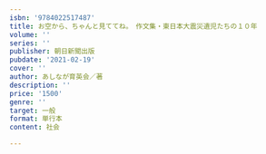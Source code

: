 ```yaml
---
isbn: '9784022517487'
title: お空から、ちゃんと見ててね。　作文集・東日本大震災遺児たちの１０年
volume: ''
series: ''
publisher: 朝日新聞出版
pubdate: '2021-02-19'
cover: ''
author: あしなが育英会／著
description: ''
price: '1500'
genre: ''
target: 一般
format: 単行本
content: 社会

---
```

